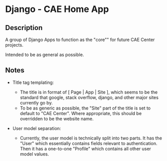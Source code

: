 # Django - CAE Home App

## Description

A group of Django Apps to function as the "core"" for future CAE Center projects.

Intended to be as general as possible.

## Notes

* Title tag templating:
    * The title is in format of [ Page | App | Site ], which seems to be the standard that google, stack overflow,
    django, and other major sites currently go by.
    * To be as generic as possible, the "Site" part of the title is set to default to "CAE Center". Where appropriate,
    this should be overridden to be the website name.
    
* User model separation:
    * Currently, the user model is technically split into two parts. It has the "User" which essentially contains fields
    relevant to authentication. Then it has a one-to-one "Profile" which contains all other user model values.
